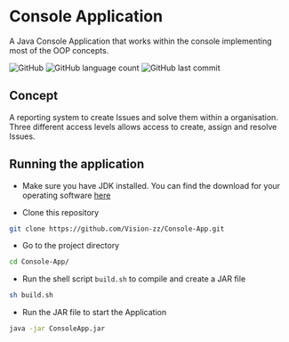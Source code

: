 
# Console Application

A Java Console Application that works within the console implementing most of the OOP concepts.

![GitHub](https://img.shields.io/github/license/Vision-zz/Console-App?style=for-the-badge)
![GitHub language count](https://img.shields.io/github/languages/count/Vision-zz/Console-App?style=for-the-badge)
![GitHub last commit](https://img.shields.io/github/last-commit/Vision-zz/Console-App?style=for-the-badge)

## Concept

A reporting system to create Issues and solve them within a organisation. Three different access levels allows access to create, assign and resolve Issues.

## Running the application

- Make sure you have JDK installed. You can find the download for your operating software [here](https://www.oracle.com/in/java/technologies/downloads/)

- Clone this repository
```bash 
git clone https://github.com/Vision-zz/Console-App.git
```

- Go to the project directory
```bash
cd Console-App/
```

- Run the shell script `build.sh` to compile and create a JAR file
```bash
sh build.sh
```

- Run the JAR file to start the Application
```bash
java -jar ConsoleApp.jar
```